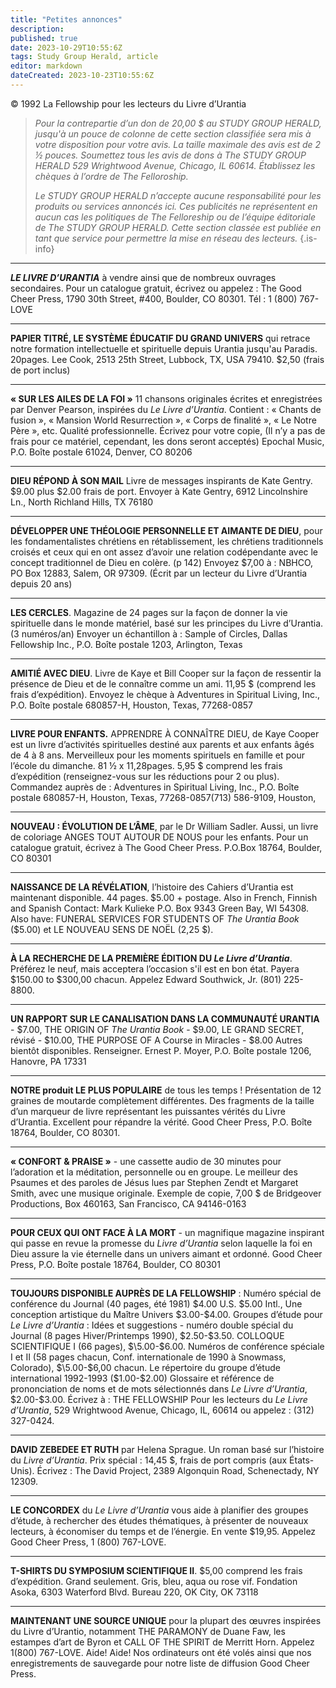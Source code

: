 ```yaml
---
title: "Petites annonces"
description: 
published: true
date: 2023-10-29T10:55:6Z
tags: Study Group Herald, article
editor: markdown
dateCreated: 2023-10-23T10:55:6Z
---
```


<p class="v-card v-sheet theme--light grey lighten-3 px-2">© 1992 La Fellowship pour les lecteurs du Livre d’Urantia</p>


> _Pour la contrepartie d’un don de 20,00 $ au STUDY GROUP HERALD, jusqu'à un pouce de colonne de cette section classifiée sera mis à votre disposition pour votre avis. La taille maximale des avis est de 2 &frac12; pouces. Soumettez tous les avis de dons à The STUDY GROUP HERALD 529 Wrightwood Avenue, Chicago, IL 60614. Établissez les chèques à l’ordre de The Felloroship._
> 
> _Le STUDY GROUP HERALD n’accepte aucune responsabilité pour les produits ou services annoncés ici. Ces publicités ne représentent en aucun cas les politiques de The Felloreship ou de l’équipe éditoriale de The STUDY GROUP HERALD. Cette section classée est publiée en tant que service pour permettre la mise en réseau des lecteurs._
{.is-info}

---

**_LE LIVRE D’URANTIA_** à vendre ainsi que de nombreux ouvrages secondaires. Pour un catalogue gratuit, écrivez ou appelez : The Good Cheer Press, 1790 30th Street, \#400, Boulder, CO 80301. Tél : 1 (800) 767-LOVE

---

**PAPIER TITRÉ, LE SYSTÈME ÉDUCATIF DU GRAND UNIVERS** qui retrace notre formation intellectuelle et spirituelle depuis Urantia jusqu'au Paradis. 20pages. Lee Cook, 2513 25th Street, Lubbock, TX, USA 79410. \$2,50 (frais de port inclus)

---

**« SUR LES AILES DE LA FOI »** 11 chansons originales écrites et enregistrées par Denver Pearson, inspirées du _Le Livre d’Urantia_. Contient : « Chants de fusion », « Mansion World Resurrection », « Corps de finalité », « Le Notre Père », etc. Qualité professionnelle. Écrivez pour votre copie, (Il n’y a pas de frais pour ce matériel, cependant, les dons seront acceptés) Epochal Music, P.O. Boîte postale 61024, Denver, CO 80206

---

**DIEU RÉPOND À SON MAIL** Livre de messages inspirants de Kate Gentry. \$9.00 plus \$2.00 frais de port. Envoyer à Kate Gentry, 6912 Lincolnshire Ln., North Richland Hills, TX 76180

---

**DÉVELOPPER UNE THÉOLOGIE PERSONNELLE ET AIMANTE DE DIEU**, pour les fondamentalistes chrétiens en rétablissement, les chrétiens traditionnels croisés et ceux qui en ont assez d’avoir une relation codépendante avec le concept traditionnel de Dieu en colère. (p 142) Envoyez $7,00 à : NBHCO, PO Box 12883, Salem, OR 97309. (Écrit par un lecteur du Livre d’Urantia depuis 20 ans)

---

**LES CERCLES**. Magazine de 24 pages sur la façon de donner la vie spirituelle dans le monde matériel, basé sur les principes du Livre d’Urantia. (3 numéros/an) Envoyer un échantillon à : Sample of Circles, Dallas Fellowship Inc., P.O. Boîte postale 1203, Arlington, Texas

---

**AMITIÉ AVEC DIEU**. Livre de Kaye et Bill Cooper sur la façon de ressentir la présence de Dieu et de le connaître comme un ami. 11,95 $ (comprend les frais d’expédition). Envoyez le chèque à Adventures in Spiritual Living, Inc., P.O. Boîte postale 680857-H, Houston, Texas, 77268-0857

---

**LIVRE POUR ENFANTS.** APPRENDRE À CONNAÎTRE DIEU, de Kaye Cooper est un livre d’activités spirituelles destiné aux parents et aux enfants âgés de 4 à 8 ans. Merveilleux pour les moments spirituels en famille et pour l’école du dimanche. 81 &frac12; x 11,28pages. 5,95 $ comprend les frais d’expédition (renseignez-vous sur les réductions pour 2 ou plus). Commandez auprès de : Adventures in Spiritual Living, Inc., P.O. Boîte postale 680857-H, Houston, Texas, 77268-0857(713) 586-9109, Houston, 

---

**NOUVEAU : ÉVOLUTION DE L’ÂME**, par le Dr William Sadler. Aussi, un livre de coloriage ANGES TOUT AUTOUR DE NOUS pour les enfants. Pour un catalogue gratuit, écrivez à The Good Cheer Press. P.O.Box 18764, Boulder, CO 80301

---

**NAISSANCE DE LA RÉVÉLATION**, l’histoire des Cahiers d’Urantia est maintenant disponible. 44 pages. \$5.00 + postage. Also in French, Finnish and Spanish Contact: Mark Kulieke P.O. Box 9343 Green Bay, WI 54308. Also have: FUNERAL SERVICES FOR STUDENTS OF _The Urantia Book_ (\$5.00) et LE NOUVEAU SENS DE NOËL (2,25 \$).

---

**À LA RECHERCHE DE LA PREMIÈRE ÉDITION DU _Le Livre d’Urantia_**. Préférez le neuf, mais acceptera l’occasion s'il est en bon état. Payera \$150.00 to \$300,00 chacun. Appelez Edward Southwick, Jr. (801) 225-8800.

---

**UN RAPPORT SUR LE CANALISATION DANS LA COMMUNAUTÉ URANTIA** - \$7.00, THE ORIGIN OF _The Urantia Book_ - \$9.00, LE GRAND SECRET, révisé - \$10.00, THE PURPOSE OF A Course in Miracles - \$8.00 Autres bientôt disponibles. Renseigner. Ernest P. Moyer, P.O. Boîte postale 1206, Hanovre, PA 17331

---

**NOTRE produit LE PLUS POPULAIRE** de tous les temps ! Présentation de 12 graines de moutarde complètement différentes. Des fragments de la taille d’un marqueur de livre représentant les puissantes vérités du Livre d’Urantia. Excellent pour répandre la vérité. Good Cheer Press, P.O. Boîte 18764, Boulder, CO 80301.

---

**« CONFORT & PRAISE »** - une cassette audio de 30 minutes pour l’adoration et la méditation, personnelle ou en groupe. Le meilleur des Psaumes et des paroles de Jésus lues par Stephen Zendt et Margaret Smith, avec une musique originale. Exemple de copie, 7,00 $ de Bridgeover Productions, Box 460163, San Francisco, CA 94146-0163

---

**POUR CEUX QUI ONT FACE À LA MORT** - un magnifique magazine inspirant qui passe en revue la promesse du _Livre d’Urantia_ selon laquelle la foi en Dieu assure la vie éternelle dans un univers aimant et ordonné. Good Cheer Press, P.O. Boîte postale 18764, Boulder, CO 80301

---

**TOUJOURS DISPONIBLE AUPRÈS DE LA FELLOWSHIP** : Numéro spécial de conférence du Journal (40 pages, été 1981) \$4.00 U.S. \$5.00 Intl., Une conception artistique du Maître Univers \$3.00-\$4.00. Groupes d’étude pour _Le Livre d’Urantia_ : Idées et suggestions - numéro double spécial du Journal (8 pages Hiver/Printemps 1990), \$2.50-\$3.50. COLLOQUE SCIENTIFIQUE I (66 pages), $\5.00-\$6.00. Numéros de conférence spéciale I et II (58 pages chacun, Conf. internationale de 1990 à Snowmass, Colorado), $\5.00-\$6,00 chacun. Le répertoire du groupe d’étude international 1992-1993 (\$1.00-\$2.00) Glossaire et référence de prononciation de noms et de mots sélectionnés dans _Le Livre d’Urantia_, \$2.00-\$3.00. Écrivez à : THE FELLOWSHIP Pour les lecteurs du _Le Livre d’Urantia_, 529 Wrightwood Avenue, Chicago, IL, 60614 ou appelez : (312) 327-0424.

---

**DAVID ZEBEDEE ET RUTH** par Helena Sprague. Un roman basé sur l’histoire du _Livre d’Urantia_. Prix spécial : 14,45 $, frais de port compris (aux États-Unis). Écrivez : The David Project, 2389 Algonquin Road, Schenectady, NY 12309.

---

**LE CONCORDEX** du _Le Livre d’Urantia_ vous aide à planifier des groupes d’étude, à rechercher des études thématiques, à présenter de nouveaux lecteurs, à économiser du temps et de l’énergie. En vente \$19,95. Appelez Good Cheer Press, 1 (800) 767-LOVE.

---

**T-SHIRTS DU SYMPOSIUM SCIENTIFIQUE II**. \$5,00 comprend les frais d’expédition. Grand seulement. Gris, bleu, aqua ou rose vif. Fondation Asoka, 6303 Waterford Blvd. Bureau 220, OK City, OK 73118

---

**MAINTENANT UNE SOURCE UNIQUE** pour la plupart des œuvres inspirées du Livre d’Urantio, notamment THE PARAMONY de Duane Faw, les estampes d’art de Byron et CALL OF THE SPIRIT de Merritt Horn. Appelez $1(800)$ 767-LOVE. Aide! Aide! Nos ordinateurs ont été volés ainsi que nos enregistrements de sauvegarde pour notre liste de diffusion Good Cheer Press.


